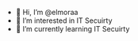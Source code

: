 - 👋 Hi, I’m @elmoraa
- 👀 I’m interested in IT Secuirty
- 🌱 I’m currently learning IT Secuirty

<!---
elmoraa/elmoraa is a ✨ special ✨ repository because its `README.md` (this file) appears on your GitHub profile.
You can click the Preview link to take a look at your changes.
--->
